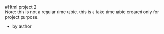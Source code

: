 #Html project 2
<br>
Note: this is not a regular time table. this is a fake time table created only for project purpose.<br>
- by author
